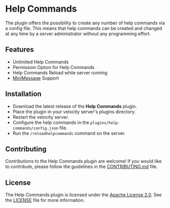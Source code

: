 # Help Commands

The plugin offers the possibility to create any number of help commands via a config file. This means that help commands can be created and changed at any time by a server administrator without any programming effort.

## Features
* Unlimited Help Commands
* Permission Option for Help Commands
* Help Commands Reload while server running
* [MiniMessage](https://docs.advntr.dev/minimessage/index.html) Support

## Installation
* Download the latest release of the **Help Commands** plugin.
* Place the plugin in your velocity server's plugins directory.
* Restart the velocity server.
* Configure the help commands in the `plugins/help-commands/config.json` file.
* Run the `/reloadhelpcommands` command on the server.

## Contributing
Contributions to the Help Commands plugin are welcome! If you would like to contribute, please follow the guidelines in the [CONTRIBUTING.md](CONTRIBUTING.md) file.

## License
The Help Commands plugin is licensed under the [Apache License 2.0](https://www.apache.org/licenses/LICENSE-2.0). See the [LICENSE](LICENSE) file for more information.
